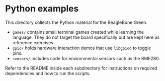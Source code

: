 # Python examples

This directory collects the Python material for the BeagleBone Green.

- `games/` contains small terminal games created while learning the language.  They do not target the board specifically but are kept here as reference exercises.
- `gpio/` holds hardware interaction demos that use `libgpiod` to toggle pins.
- `sensors/` includes code for environmental sensors such as the BME280.

Refer to the README inside each subdirectory for instructions on required dependencies and how to run the scripts.
